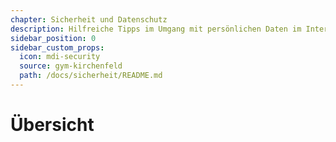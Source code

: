 ```yaml
---
chapter: Sicherheit und Datenschutz
description: Hilfreiche Tipps im Umgang mit persönlichen Daten im Internet
sidebar_position: 0
sidebar_custom_props:
  icon: mdi-security
  source: gym-kirchenfeld
  path: /docs/sicherheit/README.md
---
```


# Übersicht



<FeatureCategories />


